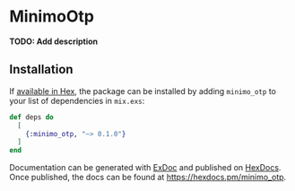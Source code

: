 # MinimoOtp

**TODO: Add description**

## Installation

If [available in Hex](https://hex.pm/docs/publish), the package can be installed
by adding `minimo_otp` to your list of dependencies in `mix.exs`:

```elixir
def deps do
  [
    {:minimo_otp, "~> 0.1.0"}
  ]
end
```

Documentation can be generated with [ExDoc](https://github.com/elixir-lang/ex_doc)
and published on [HexDocs](https://hexdocs.pm). Once published, the docs can
be found at <https://hexdocs.pm/minimo_otp>.

